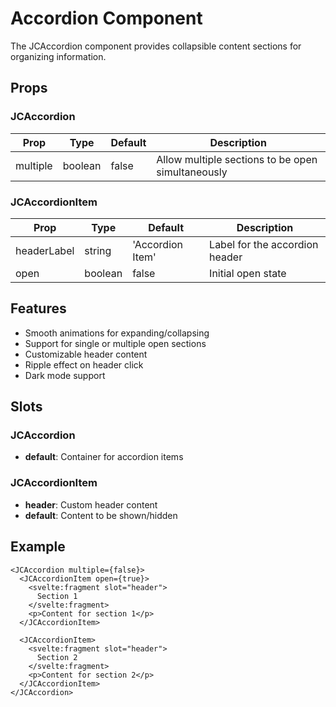 # Accordion Component

The JCAccordion component provides collapsible content sections for organizing information.

## Props

### JCAccordion
| Prop | Type | Default | Description |
|------|------|---------|-------------|
| multiple | boolean | false | Allow multiple sections to be open simultaneously |

### JCAccordionItem
| Prop | Type | Default | Description |
|------|------|---------|-------------|
| headerLabel | string | 'Accordion Item' | Label for the accordion header |
| open | boolean | false | Initial open state |

## Features

- Smooth animations for expanding/collapsing
- Support for single or multiple open sections
- Customizable header content
- Ripple effect on header click
- Dark mode support

## Slots

### JCAccordion
- **default**: Container for accordion items

### JCAccordionItem
- **header**: Custom header content
- **default**: Content to be shown/hidden

## Example

```svelte
<JCAccordion multiple={false}>
  <JCAccordionItem open={true}>
    <svelte:fragment slot="header">
      Section 1
    </svelte:fragment>
    <p>Content for section 1</p>
  </JCAccordionItem>
  
  <JCAccordionItem>
    <svelte:fragment slot="header">
      Section 2
    </svelte:fragment>
    <p>Content for section 2</p>
  </JCAccordionItem>
</JCAccordion>
``` 